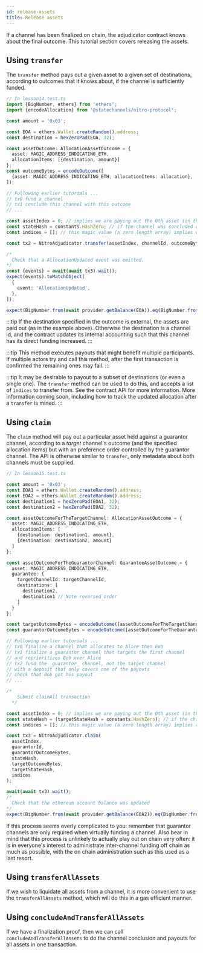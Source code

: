 ```yaml
---
id: release-assets
title: Release assets
---
```


If a channel has been finalized on chain, the adjudicator contract knows about the final outcome. This tutorial section covers releasing the assets.

## Using `transfer`

The `transfer` method pays out a given asset to a given set of destinations, according to outcomes that it knows about, if the channel is sufficiently funded.

```typescript
// In lesson14.test.ts
import {BigNumber, ethers} from 'ethers';
import {encodeAllocation} from '@statechannels/nitro-protocol';

const amount = '0x03';

const EOA = ethers.Wallet.createRandom().address;
const destination = hexZeroPad(EOA, 32);

const assetOutcome: AllocationAssetOutcome = {
  asset: MAGIC_ADDRESS_INDICATING_ETH,
  allocationItems: [{destination, amount}]
};
const outcomeBytes = encodeOutcome([
  {asset: MAGIC_ADDRESS_INDICATING_ETH, allocationItems: allocation},
]);

// Following earlier tutorials ...
// tx0 fund a channel
// tx1 conclude this channel with this outcome
// ...

const assetIndex = 0; // implies we are paying out the 0th asset (in this case the only asset, ETH)
const stateHash = constants.HashZero; // if the channel was concluded on the happy path, we can use this default value
const indices = []; // this magic value (a zero length array) implies we want to pay out all of the allocationItems (in this case there is only one)

const tx2 = NitroAdjudicator.transfer(assetIndex, channelId, outcomeBytes, stateHash, indices);

/*
  Check that a AllocationUpdated event was emitted.
*/
const {events} = await(await tx3).wait();
expect(events).toMatchObject(
  {
    event: 'AllocationUpdated',
  },
]);

expect(BigNumber.from(await provider.getBalance(EOA)).eq(BigNumber.from(amount)));
```

:::tip
If the destination specified in the outcome is external, the assets are paid out (as in the example above). Otherwise the destination is a channel id, and the contract updates its internal accounting such that this channel has its direct funding increased.
:::

:::tip
This method executes payouts that might benefit multiple participants. If multiple actors try and call this method, after the first transaction is confirmed the remaining ones may fail.
:::

:::tip
It may be desirable to payout to a subset of destinations (or even a single one). The `transfer` method can be used to do this, and accepts a list of `indices` to transfer from. See the contract API for more information. More information coming soon, including how to track the updated allocation after a `transfer` is mined.
:::

## Using `claim`

The `claim` method will pay out a particular asset held against a guarantor channel, according to a _target_ channel's outcome (and the specified allocation items) but with an preference order controlled by the guarantor channel. The API is otherwise similar to `transfer`, only metadata about both channels must be supplied.

```typescript
// In lesson15.test.ts

const amount = '0x03';
const EOA1 = ethers.Wallet.createRandom().address;
const EOA2 = ethers.Wallet.createRandom().address;
const destination1 = hexZeroPad(EOA1, 32);
const destination2 = hexZeroPad(EOA2, 32);

const assetOutcomeForTheTargetChannel: AllocationAssetOutcome = {
  asset: MAGIC_ADDRESS_INDICATING_ETH,
  allocationItems: [
    {destination: destination1, amount},
    {destination: destination2, amount}
  ]
};

const assetOutcomeForTheGuarantorChannel: GuaranteeAssetOutcome = {
  asset: MAGIC_ADDRESS_INDICATING_ETH,
  guarantee: {
    targetChannelId: targetChannelId,
    destinations: [
      destination2,
      destination1 // Note reversed order
    ]
  }
};

const targetOutcomeBytes = encodeOutcome([assetOutcomeForTheTargetChannel]);
const guarantorOutcomeBytes = encodeOutcome([assetOutcomeForTheGuarantorChannel]);

// Following earlier tutorials ...
// tx0 finalize a channel that allocates to Alice then Bob
// tx1 finalize a guarantor channel that targets the first channel
// and reprioritizes Bob over Alice
// tx2 fund the _guarantor_ channel, not the target channel
// with a deposit that only covers one of the payouts
// check that Bob got his payout
// ...

/*
    Submit claimAll transaction
  */

const assetIndex = 0; // implies we are paying out the 0th asset (in this case the only asset, ETH)
const stateHash = (targetStateHash = constants.HashZero); // if the channels were concluded on the happy path, we can use this default value
const indices = []; // this magic value (a zero length array) implies we want to pay out all of the allocationItems (in this case there is only one)

const tx3 = NitroAdjudicator.claim(
  assetIndex,
  guarantorId,
  guarantorOutcomeBytes,
  stateHash,
  targetOutcomeBytes,
  targetStateHash,
  indices
);

await(await tx3).wait();
/* 
  Check that the ethereum account balance was updated
*/
expect(BigNumber.from(await provider.getBalance(EOA2)).eq(BigNumber.from(amount)));
```

If this process seems overly complicated to you: remember that guarantor channels are only required when virtually funding a channel. Also bear in mind that this process is unlinkely to actually play out on chain very often: it is in everyone's interest to administrate inter-channel funding off chain as much as possible, with the on chain administration such as this used as a last resort.

## Using `transferAllAssets`

If we wish to liquidate all assets from a channel, it is more convenient to use the `transferAllAssets` method, which will do this in a gas efficient manner.

## Using `concludeAndTransferAllAssets`

If we have a finalization proof, then we can call `concludeAndTransferAllAssets` to do the channel conclusion and payouts for all assets in one transaction.

